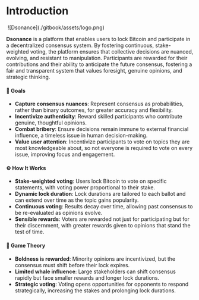 # Introduction

<img src="../.gitbook/assets/consensus.png" alt="">
![Dsonance](./gitbook/assets/logo.png)

**Dsonance** is a platform that enables users to lock Bitcoin and participate in a decentralized consensus system. By fostering continuous, stake-weighted voting, the platform ensures that collective decisions are nuanced, evolving, and resistant to manipulation. Participants are rewarded for their contributions and their ability to anticipate the future consensus, fostering a fair and transparent system that values foresight, genuine opinions, and strategic thinking.

#### 🎯 **Goals**

* **Capture consensus nuances**: Represent consensus as probabilities, rather than binary outcomes, for greater accuracy and flexibility.
* **Incentivize authenticity**: Reward skilled participants who contribute genuine, thoughtful opinions.
* **Combat bribery**: Ensure decisions remain immune to external financial influence, a timeless issue in human decision-making.
* **Value user attention**: Incentivize participants to vote on topics they are most knowledgeable about, so not everyone is required to vote on every issue, improving focus and engagement.

#### ⚙️ **How It Works**

* **Stake-weighted voting**: Users lock Bitcoin to vote on specific statements, with voting power proportional to their stake.
* **Dynamic lock duration**: Lock durations are tailored to each ballot and can extend over time as the topic gains popularity.
* **Continuous voting**: Results decay over time, allowing past consensus to be re-evaluated as opinions evolve.
* **Sensible rewards**: Voters are rewarded not just for participating but for their discernment, with greater rewards given to opinions that stand the test of time.

#### 🎲 **Game Theory**

* **Boldness is rewarded**: Minority opinions are incentivized, but the consensus must shift before their lock expires.
* **Limited whale influence**: Large stakeholders can shift consensus rapidly but face smaller rewards and longer lock durations.
* **Strategic voting**: Voting opens opportunities for opponents to respond strategically, increasing the stakes and prolonging lock durations.



